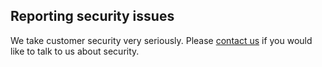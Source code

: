 ## Reporting security issues

We take customer security very seriously. Please [contact us](mailto:hello@cloud66.com) if you would like to talk to us about security.
